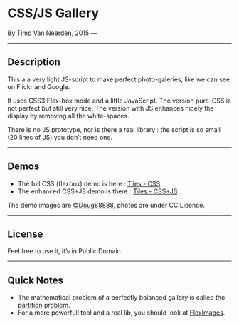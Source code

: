 # CSS/JS Gallery 

By [Timo Van Neerden](http://lehollandaisvolant.net/), 2015 —

---

## Description

This a a very light JS-script to make perfect photo-galeries, like we can see on Flickr and Google.

It uses CSS3 Flex-box mode and a little JavaScript.
The version pure-CSS is not perfect but still very nice.
The version with JS enhances nicely the display by removing all the white-spaces.

There is no JS prototype, nor is there a real library : the script is so small (20 lines of JS) you don’t need one.


---

## Demos

- The full CSS (flexbox) demo is here : [Tiles - CSS](http://lehollandaisvolant.net/tout/examples/tiles/index.html).
- The enhanced CSS+JS demo is there : [Tiles - CSS+JS](http://lehollandaisvolant.net/tout/examples/tiles/index2.html).

The demo images are [©Doug88888](https://www.flickr.com/people/doug88888/), photos are under CC Licence.

---

## License


Feel free to use it, it’s in Public Domain.

---

## Quick Notes

- The mathematical problem of a perfectly balanced gallery is called the [partition problem](https://www.crispymtn.com/stories/the-algorithm-for-a-perfectly-balanced-photo-gallery).
- For a more powerfull tool and a real lib, you should look at [FlexImages](https://goodies.pixabay.com/javascript/flex-images/demo.html).


